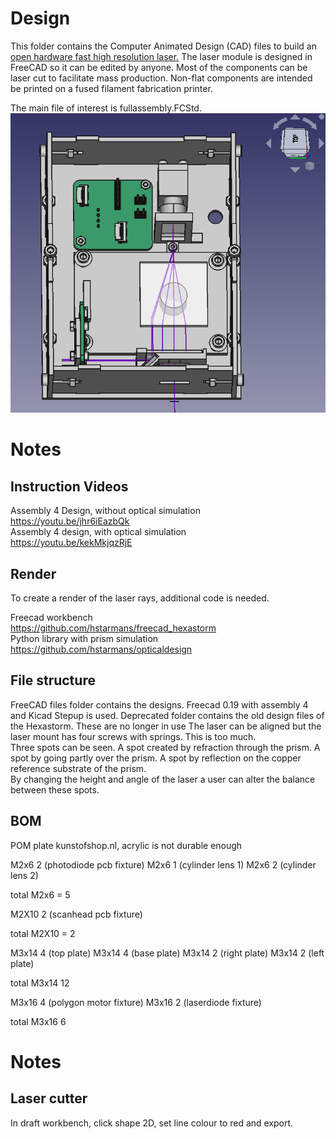 # Design 

This folder contains the Computer Animated Design (CAD) files to build an [open hardware fast high resolution laser.](https://reprap.org/wiki/Open_hardware_fast_high_resolution_LASER)
The laser module is designed in FreeCAD so it can be edited by anyone.
Most of the components can be laser cut to facilitate mass production.
Non-flat components are intended be printed on a fused filament fabrication printer.

The main file of interest is fullassembly.FCStd. <br>
![](./Images/design.PNG)

# Notes

## Instruction Videos
Assembly 4 Design, without optical simulation  
https://youtu.be/jhr6iEazbQk  
Assembly 4 design, with optical simulation  
https://youtu.be/kekMkjqzRjE  

## Render 
To create a render of the laser rays, additional code is needed.

Freecad workbench  
https://github.com/hstarmans/freecad_hexastorm  
Python library with prism simulation  
https://github.com/hstarmans/opticaldesign  

## File structure

FreeCAD files folder contains the designs. Freecad 0.19 with assembly 4 and Kicad Stepup is used.
Deprecated folder contains the old design files of the Hexastorm. These are no longer in use
The laser can be aligned but the laser mount has four screws with springs. This is too much.  
Three spots can be seen. A spot created by refraction through the prism. A spot by going partly over the prism.
A spot by reflection on the copper reference substrate of the prism.  
By changing the height and angle of the laser a user can alter the balance between these spots.

## BOM
POM plate kunstofshop.nl, acrylic is not durable enough

M2x6  2 (photodiode pcb fixture)
M2x6  1 (cylinder lens 1)
M2x6  2 (cylinder lens 2)

total M2x6 = 5

M2X10 2 (scanhead pcb fixture)

total M2X10 = 2

M3x14 4 (top plate)
M3x14 4 (base plate)
M3x14 2 (right plate)
M3x14 2 (left plate)

total M3x14 12

M3x16 4 (polygon motor fixture)
M3x16 2 (laserdiode fixture)

total M3x16 6

# Notes

## Laser cutter
In draft workbench, click shape 2D, set line colour to red and export.
